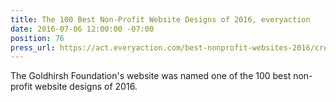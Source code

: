 ```yaml
---
title: The 100 Best Non-Profit Website Designs of 2016, everyaction
date: 2016-07-06 12:00:00 -07:00
position: 76
press_url: https://act.everyaction.com/best-nonprofit-websites-2016/creative/goldhirshfoundation
---
```


The Goldhirsh Foundation's website was named one of the 100 best non-profit website designs of 2016.
